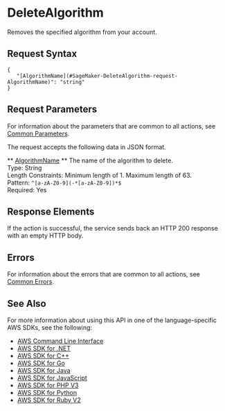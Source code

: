 # DeleteAlgorithm<a name="API_DeleteAlgorithm"></a>

Removes the specified algorithm from your account\.

## Request Syntax<a name="API_DeleteAlgorithm_RequestSyntax"></a>

```
{
   "[AlgorithmName](#SageMaker-DeleteAlgorithm-request-AlgorithmName)": "string"
}
```

## Request Parameters<a name="API_DeleteAlgorithm_RequestParameters"></a>

For information about the parameters that are common to all actions, see [Common Parameters](CommonParameters.md)\.

The request accepts the following data in JSON format\.

 ** [AlgorithmName](#API_DeleteAlgorithm_RequestSyntax) **   <a name="SageMaker-DeleteAlgorithm-request-AlgorithmName"></a>
The name of the algorithm to delete\.  
Type: String  
Length Constraints: Minimum length of 1\. Maximum length of 63\.  
Pattern: `^[a-zA-Z0-9](-*[a-zA-Z0-9])*$`   
Required: Yes

## Response Elements<a name="API_DeleteAlgorithm_ResponseElements"></a>

If the action is successful, the service sends back an HTTP 200 response with an empty HTTP body\.

## Errors<a name="API_DeleteAlgorithm_Errors"></a>

For information about the errors that are common to all actions, see [Common Errors](CommonErrors.md)\.

## See Also<a name="API_DeleteAlgorithm_SeeAlso"></a>

For more information about using this API in one of the language\-specific AWS SDKs, see the following:
+  [AWS Command Line Interface](https://docs.aws.amazon.com/goto/aws-cli/sagemaker-2017-07-24/DeleteAlgorithm) 
+  [AWS SDK for \.NET](https://docs.aws.amazon.com/goto/DotNetSDKV3/sagemaker-2017-07-24/DeleteAlgorithm) 
+  [AWS SDK for C\+\+](https://docs.aws.amazon.com/goto/SdkForCpp/sagemaker-2017-07-24/DeleteAlgorithm) 
+  [AWS SDK for Go](https://docs.aws.amazon.com/goto/SdkForGoV1/sagemaker-2017-07-24/DeleteAlgorithm) 
+  [AWS SDK for Java](https://docs.aws.amazon.com/goto/SdkForJava/sagemaker-2017-07-24/DeleteAlgorithm) 
+  [AWS SDK for JavaScript](https://docs.aws.amazon.com/goto/AWSJavaScriptSDK/sagemaker-2017-07-24/DeleteAlgorithm) 
+  [AWS SDK for PHP V3](https://docs.aws.amazon.com/goto/SdkForPHPV3/sagemaker-2017-07-24/DeleteAlgorithm) 
+  [AWS SDK for Python](https://docs.aws.amazon.com/goto/boto3/sagemaker-2017-07-24/DeleteAlgorithm) 
+  [AWS SDK for Ruby V2](https://docs.aws.amazon.com/goto/SdkForRubyV2/sagemaker-2017-07-24/DeleteAlgorithm) 